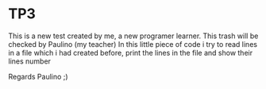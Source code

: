 # TP3
This is a new test created by me, a new programer learner.
This trash will be checked by Paulino (my teacher)
In this little piece of code i try to read lines in a file which i had created before,
print the lines in the file and show their lines number 

Regards Paulino ;)
